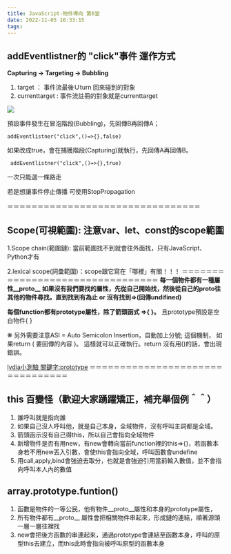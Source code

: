 ```yaml
---
title: JavaScript-物件導向 第6堂
date: 2022-11-05 16:33:15
tags: 
---
```


## addEventlistner的 "click"事件 運作方式

**Capturing → Targeting → Bubbling**

1. target ： 事件流最後Ｕturn 回來碰到的對象
2. currenttarget : 事件流註冊的對象就是currenttarget

![](https://i.imgur.com/gzrsJyh.png)

預設事件發生在冒泡階段(Bubbling)，先回傳B再回傳A；

```
addEventlistner("click",()=>{},false)
```

如果改成true，會在捕獲階段(Capturing)就執行，先回傳A再回傳B。

```
 addEventlistner("click",()=>{},true)
```

一次只能選一條路走


若是想讓事件停止傳播 可使用StopPropagation


＝＝＝＝＝＝＝＝＝＝＝＝＝＝＝＝＝＝＝＝＝＝＝＝＝＝＝＝＝＝＝＝

## Scope(可視範圍): 注意var、let、const的scope範圍

1.Scope chain(範圍鏈): 當前範圍找不到就會往外面找，只有JavaScript、Python才有

2.lexical scope(詞彙範圍)：scope跟它寫在「哪裡」有關！！！
＝＝＝＝＝＝＝＝＝＝＝＝＝＝＝＝＝＝＝＝＝＝＝＝＝＝＝＝＝＝＝＝
**每一個物件都有一種屬性__proto__**
 **如果沒有我們要找的屬性，先從自己開始找，然後從自己的proto往其他的物件尋找。直到找到有為止 or 沒有找到=>(回傳undifined)**

**每個function都有prototype屬性，除了箭頭函式 =>{ }。**
且prototype預設是空白物件{ }

❋ 另外需要注意ASI = Auto Semicolon Insertion，自動加上分號;
這個機制，
如果return (
    要回傳的內容
)。
這樣就可以正確執行。return 沒有用()的話，會出現錯誤。

[lydia小測驗 關鍵字:prototype](https://github.com/lydiahallie/javascript-questions)
＝＝＝＝＝＝＝＝＝＝＝＝＝＝＝＝＝＝＝＝＝＝＝＝＝＝＝＝＝＝＝＝
## this 百變怪（歡迎大家踴躍矯正，補充舉個例＾＾）

1. 誰呼叫就是指向誰
2. 如果自己沒人呼叫他，就是自己本身，全域物件，沒有呼叫主詞都是全域。
3. 箭頭函示沒有自己得this，所以自己會指向全域物件
4. 新增物件是否有用new，有new會轉向當前function裡的this=>{}，若函數本身若不用new丟入引數，會使this會指向全域，呼叫函數會undefine
5. 用call,apply,bind會強迫去取分，也就是會強迫引用當前輸入數值，並不會指向呼叫本人內的數值

##  array.prototype.funtion()

1. 函數是物件的一等公民，他有物件__proto__屬性和本身的prototype屬性，
2. 所有物件都有__proto__ 屬性會把相關物件串起來，形成鏈的連結，順著源頭一層一層往裡找
3. new會把後方函數的串連起來，通過prototype會連結至函數本身，呼叫的原型this去建立，而this此時會指向被呼叫原型的函數本身
